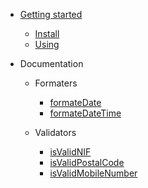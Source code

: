 * [Getting started]()
    * [Install](?id=🔰-how-to-install)
    * [Using](?id=🚀-how-to-use)

* Documentation
    * Formaters
        * [formateDate](formaters.md?id=formatdate)
        * [formateDateTime](formaters.md?id=formatdatetime)
   
    * Validators
        * [isValidNIF](validators.md?id=isvalidnifnif-string)
        * [isValidPostalCode](validators.md?id=isvalidpostalcodepostalcode-string)
        * [isValidMobileNumber](validators.md?id=isvalidmobilenumbermobilenumber-string)